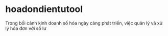 # hoadondientutool
Trong bối cảnh kinh doanh số hóa ngày càng phát triển, việc quản lý và xử lý hóa đơn với số lư

